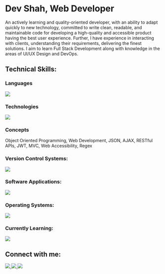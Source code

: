 <h1>Dev Shah, Web Developer</h1>
<p>
  An actively learning and quality-oriented developer, with an ability to adapt
  quickly to new technology, committed to write clean, readable, and
  maintainable code for developing a high-quality and accessible product having
  the best user experience. Further, I have experience in interacting with
  clients, understanding their requirements, delivering the finest solutions. I
  aim to learn Full Stack Development along with knowledge in the areas of UI/UX
  Design and DevOps.
</p>
<h2>Technical Skills:</h2>
<h3>Languages</h3>
<img src="https://skillicons.dev/icons?i=js,ts,cs,py,html,css,c,cpp" />

<h3>Technologies</h3>
<img
  src="https://skillicons.dev/icons?i=nodejs,express,react,nextjs,vite,docker,jest,mongodb,postgres,firebase,regex,tailwind,bootstrap,materialui"
/>

<h3>Concepts</h3>
Object Oriented Programming, Web Development, JSON, AJAX, RESTful APIs, JWT,
MVC, Web Accessibility, Regex

<h3>Version Control Systems:</h3>
<img src="https://skillicons.dev/icons?i=git,github,githubactions" />

<h3>Software Applications:</h3>
<img
  src="https://skillicons.dev/icons?i=vscode,visualstudio,eclipse,postman,vercel,figma,discord"
/>

<h3>Operating Systems:</h3>
<img
  src="https://skillicons.dev/icons?i=linux,windows"
/>

<h3>Currently Learning:</h3>
<img
  src="https://skillicons.dev/icons?i=bash,vim,aws,java"
/>

<h2>Connect with me:</h2>

<span>
<a href="https://linkedin.com/in/busycaesar" target="blank">
  <img src="https://skillicons.dev/icons?i=linkedin" />
</a>
</span>
<span>
<a href="mailto:busycaesar@gmail.com" target="blank">
  <img src="https://skillicons.dev/icons?i=gmail" />
</a>
</span>
<span>
<a href="https://dev.to/busycaesar" target="blank">
  <img src="https://skillicons.dev/icons?i=devto" />
</a>
</span>
